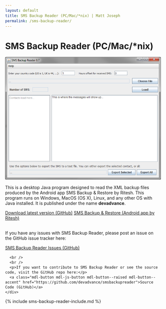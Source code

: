 ```yaml
---
layout: default
title: SMS Backup Reader (PC/Mac/*nix) | Matt Joseph
permalink: /sms-backup-reader/
---
```



<div class="section top-section materialbrown200">
  <h1 class="section-header">SMS Backup Reader (PC/Mac/*nix)</h1>

  <div class="mdl-grid">
    <div class="mdl-cell mdl-cell--4-col">
      <img class="img-responsive-80" src="/images/smsBackupReader_v0.7.png">
    </div>
    <div class="mdl-cell mdl-cell--8-col">
      <p>This is a desktop Java program designed to read the XML backup files produced by the Android app SMS Backup &amp; Restore by Ritesh. This program runs on Windows, MacOS (OS X), Linux, and any other OS with Java installed. It is published under the name <b>devadvance</b>.</p>
      <a class="mdl-button mdl-js-button mdl-button--raised mdl-button--accent" href="https://github.com/devadvance/smsbackupreader/releases/latest">Download latest version (GitHub)</a>
      <a class="mdl-button mdl-js-button mdl-button--raised mdl-button--accent" href="https://play.google.com/store/apps/details?id=com.riteshsahu.SMSBackupRestore">SMS Backup &amp; Restore (Android app by Ritesh)</a>
      <br />
      <br />
      <p>If you have any issues with SMS Backup Reader, please post an issue on the GitHub issue tracker here:</p>
      <a class="mdl-button mdl-js-button mdl-button--raised mdl-button--accent" href="https://github.com/devadvance/smsbackupreader/issues">SMS Backup Reader Issues (GitHub)</a>

      <br />
      <br />
      <p>If you want to contribute to SMS Backup Reader or see the source code, visit the GitHub repo here:</p>
      <a class="mdl-button mdl-js-button mdl-button--raised mdl-button--accent" href="https://github.com/devadvance/smsbackupreader">Source Code (GitHub)</a>
    </div>
  </div>
</div>

{% include sms-backup-reader-include.md %}

